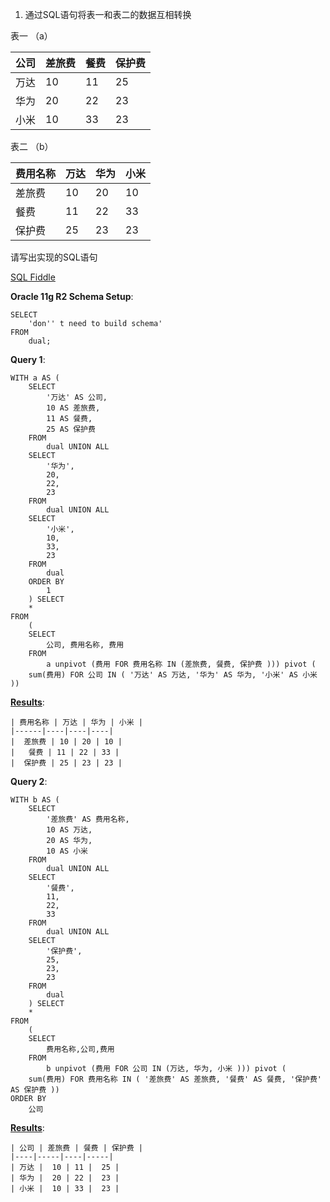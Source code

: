1.  通过SQL语句将表一和表二的数据互相转换

表一 （a）

| 公司 | 差旅费 | 餐费 | 保护费 |
| :--- | :--- | :--- | :--- |
| 万达 | 10 | 11 | 25 |
| 华为 | 20 | 22 | 23 |
| 小米 | 10 | 33 | 23 |

表二 （b）

| 费用名称 | 万达 | 华为 | 小米 |
| :--- | :--- | :--- | :--- |
| 差旅费 | 10 | 20 | 10 |
| 餐费 | 11 | 22 | 33 |
| 保护费 | 25 | 23 | 23 |

请写出实现的SQL语句

[SQL Fiddle][1]

**Oracle 11g R2 Schema Setup**:

    SELECT
    	'don'' t need to build schema' 
    FROM
    	dual;
**Query 1**:

    WITH a AS (
    	SELECT
    		'万达' AS 公司,
    		10 AS 差旅费,
    		11 AS 餐费,
    		25 AS 保护费 
    	FROM
    		dual UNION ALL
    	SELECT
    		'华为',
    		20,
    		22,
    		23 
    	FROM
    		dual UNION ALL
    	SELECT
    		'小米',
    		10,
    		33,
    		23 
    	FROM
    		dual 
    	ORDER BY
    		1 
    	) SELECT
    	* 
    FROM
    	(
    	SELECT
    		公司, 费用名称, 费用 
    	FROM
    		a unpivot (费用 FOR 费用名称 IN (差旅费, 餐费, 保护费 ))) pivot (
    	sum(费用) FOR 公司 IN ( '万达' AS 万达, '华为' AS 华为, '小米' AS 小米 ))

**[Results][2]**:

    | 费用名称 | 万达 | 华为 | 小米 |
    |------|----|----|----|
    |  差旅费 | 10 | 20 | 10 |
    |   餐费 | 11 | 22 | 33 |
    |  保护费 | 25 | 23 | 23 |
**Query 2**:

    
    WITH b AS (
    	SELECT
    		'差旅费' AS 费用名称,
    		10 AS 万达,
    		20 AS 华为,
    		10 AS 小米 
    	FROM
    		dual UNION ALL
    	SELECT
    		'餐费',
    		11,
    		22,
    		33 
    	FROM
    		dual UNION ALL
    	SELECT
    		'保护费',
    		25,
    		23,
    		23 
    	FROM
    		dual 
    	) SELECT
    	* 
    FROM
    	(
    	SELECT
    		费用名称,公司,费用 
    	FROM
    		b unpivot (费用 FOR 公司 IN (万达, 华为, 小米 ))) pivot (
    	sum(费用) FOR 费用名称 IN ( '差旅费' AS 差旅费, '餐费' AS 餐费, '保护费' AS 保护费 )) 
    ORDER BY
    	公司

**[Results][3]**:

    | 公司 | 差旅费 | 餐费 | 保护费 |
    |----|-----|----|-----|
    | 万达 |  10 | 11 |  25 |
    | 华为 |  20 | 22 |  23 |
    | 小米 |  10 | 33 |  23 |

  [1]: http://sqlfiddle.com/#!4/5fc3f/1
  [2]: http://sqlfiddle.com/#!4/5fc3f/1/0
  [3]: http://sqlfiddle.com/#!4/5fc3f/1/1
